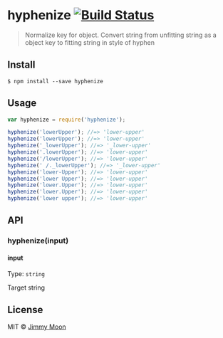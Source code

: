 # hyphenize [![Build Status](https://travis-ci.org/ragingwind/hyphenize.svg?branch=master)](https://travis-ci.org/ragingwind/hyphenize)

> Normalize key for object. Convert string from unfitting string as a object key to fitting string in style of hyphen


## Install

```
$ npm install --save hyphenize
```


## Usage

```js
var hyphenize = require('hyphenize');

hyphenize('lowerUpper'); //=> 'lower-upper'
hyphenize('lowerUpper'); //=> 'lower-upper'
hyphenize('_lowerUpper'); //=> '_lower-upper'
hyphenize('.lowerUpper'); //=> 'lower-upper'
hyphenize('/lowerUpper'); //=> 'lower-upper'
hyphenize(' /._lowerUpper'); //=> '_lower-upper'
hyphenize('lower-Upper'); //=> 'lower-upper'
hyphenize('lower Upper'); //=> 'lower-upper'
hyphenize('lower.Upper'); //=> 'lower-upper'
hyphenize('lower.Upper'); //=> 'lower-upper'
hyphenize('lower upper'); //=> 'lower-upper'
```


## API

### hyphenize(input)

#### input

Type: `string`

Target string

## License

MIT © [Jimmy Moon](http://ragingwind.me)
